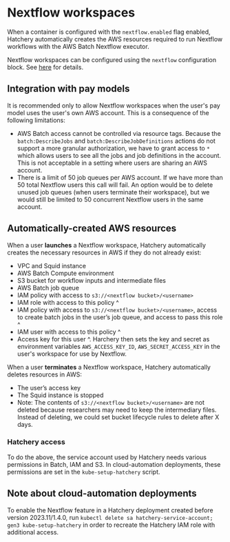 # Nextflow workspaces

When a container is configured with the `nextflow.enabled` flag enabled, Hatchery automatically creates the AWS resources required to run Nextflow workflows with the AWS Batch Nextflow executor.

Nextflow workspaces can be configured using the `nextflow` configuration block. See [here](/doc/howto/configuration.md) for details.

## Integration with pay models

It is recommended only to allow Nextflow workspaces when the user's pay model uses the user's own AWS account. This is a consequence of the following limitations:
- AWS Batch access cannot be controlled via resource tags. Because the `batch:DescribeJobs` and `batch:DescribeJobDefinitions` actions do not support a more granular authorization, we have to grant access to `*` which allows users to see all the jobs and job definitions in the account. This is not acceptable in a setting where users are sharing an AWS account.
- There is a limit of 50 job queues per AWS account. If we have more than 50 total Nextflow users this call will fail. An option would be to delete unused job queues (when users terminate their workspace), but we would still be limited to 50 concurrent Nextflow users in the same account.

## Automatically-created AWS resources

When a user **launches** a Nextflow workspace, Hatchery automatically creates the necessary resources in AWS if they do not already exist:
- VPC and Squid instance
- AWS Batch Compute environment
- S3 bucket for workflow inputs and intermediate files
- AWS Batch job queue
- IAM policy with access to `s3://<nextflow bucket>/<username>`
- IAM role with access to this policy ^
- IAM policy with access to `s3://<nextflow bucket>/<username>`, access to create batch jobs in the user’s job queue, and access to pass this role ^
- IAM user with access to this policy ^
- Access key for this user ^. Harchery then sets the key and secret as environment variables `AWS_ACCESS_KEY_ID`, `AWS_SECRET_ACCESS_KEY` in the user's workspace for use by Nextflow.

When a user **terminates** a Nextflow workspace, Hatchery automatically deletes resources in AWS:
- The user’s access key
- The Squid instance is stopped
- Note: The contents of `s3://<nextflow bucket>/<username>` are not deleted because researchers may need to keep the intermediary files. Instead of deleting, we could set bucket lifecycle rules to delete after X days.

### Hatchery access

To do the above, the service account used by Hatchery needs various permissions in Batch, IAM and S3. In cloud-automation deployments, these permissions are set in the `kube-setup-hatchery` script.

## Note about cloud-automation deployments

To enable the Nextflow feature in a Hatchery deployment created before version 2023.11/1.4.0, run `kubectl delete sa hatchery-service-account; gen3 kube-setup-hatchery` in order to recreate the Hatchery IAM role with additional access.
